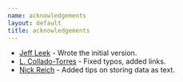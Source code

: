 ```yaml
---
name: acknowledgements
layout: default
title: acknowledgements
---
```


- [Jeff Leek](http://biostat.jhsph.edu/~jleek/) - Wrote the initial version.
- [L. Collado-Torres](http://bit.ly/LColladoTorres) - Fixed typos, added links.
- [Nick Reich](http://people.umass.edu/nick/) - Added tips on storing data as text.
